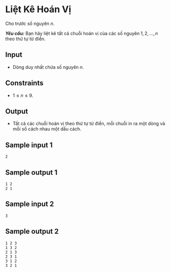 # Liệt Kê Hoán Vị

Cho trước số nguyên $n$.

***Yêu cầu:*** Bạn hãy liệt kê tất cả chuỗi hoán vị của các số nguyên $1, 2, \dots, n$ theo thứ tự từ điển.

## Input

- Dòng duy nhất chứa số nguyên $n$.

## Constraints

- $1 \le n \le 9$.

## Output

- Tất cả các chuỗi hoán vị theo thứ tự từ điển, mỗi chuỗi in ra một dòng và mỗi số cách nhau một dấu cách.

## Sample input 1

```
2
```

## Sample output 1

```
1 2
2 1
```

## Sample input 2

```
3
```

## Sample output 2

```
1 2 3 
1 3 2 
2 1 3 
2 3 1 
3 1 2 
3 2 1
```
